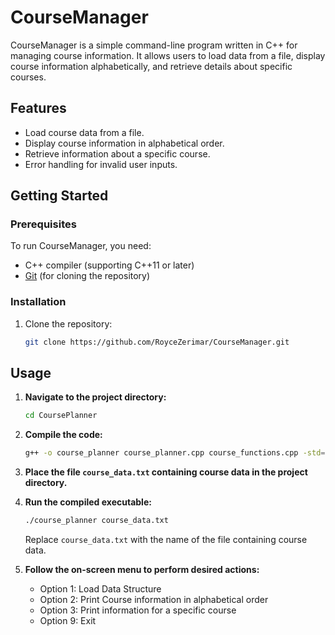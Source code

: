 # CourseManager

CourseManager is a simple command-line program written in C++ for managing course information. It allows users to load data from a file, display course information alphabetically, and retrieve details about specific courses.

## Features

- Load course data from a file.
- Display course information in alphabetical order.
- Retrieve information about a specific course.
- Error handling for invalid user inputs.

## Getting Started

### Prerequisites

To run CourseManager, you need:

- C++ compiler (supporting C++11 or later)
- [Git](https://git-scm.com/) (for cloning the repository)

### Installation

1. Clone the repository:

   ```bash
   git clone https://github.com/RoyceZerimar/CourseManager.git
   
## Usage

1. **Navigate to the project directory:**

    ```bash
    cd CoursePlanner
    ```

2. **Compile the code:**

    ```bash
    g++ -o course_planner course_planner.cpp course_functions.cpp -std=c++11
    ```

3. **Place the file `course_data.txt` containing course data in the project directory.**

4. **Run the compiled executable:**

    ```bash
    ./course_planner course_data.txt
    ```

    Replace `course_data.txt` with the name of the file containing course data.

5. **Follow the on-screen menu to perform desired actions:**

    - Option 1: Load Data Structure
    - Option 2: Print Course information in alphabetical order
    - Option 3: Print information for a specific course
    - Option 9: Exit

